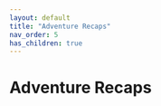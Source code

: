 ```yaml
---
layout: default
title: "Adventure Recaps"
nav_order: 5
has_children: true
---
```


# Adventure Recaps
